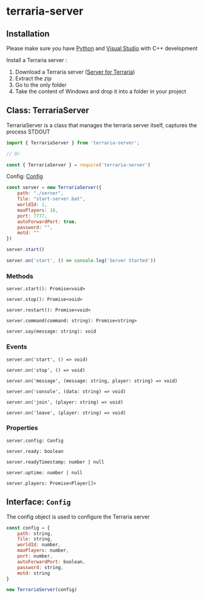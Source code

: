 # terraria-server
## Installation
Please make sure you have [Python](https://www.python.org) and [Visual Studio](https://visualstudio.microsoft.com/) with C++ development

Install a Terraria server :
1. Download a Terraria server ([Server for Terraria](https://terraria.fandom.com/wiki/Server#Downloads))
2. Extract the zip
3. Go to the only folder
4. Take the content of Windows and drop it into a folder in your project

## Class: TerrariaServer
TerrariaServer is a class that manages the terraria server itself, captures the process STDOUT

```js
import { TerrariaServer } from 'terraria-server';

// Or

const { TerrariaServer } = require('terraria-server')
```

Config: [Config](#interface-config)

```js
const server = new TerrariaServer({
    path: "./server",
    file: "start-server.bat",
    worldId: 1,
    maxPlayers: 16,
    port: 7777,
    autoForwardPort: true,
    password: "",
    motd: ""
})

server.start()

server.on('start', () => console.log('Server Started'))
```

### Methods
`server.start(): Promise<void>`

`server.stop(): Promise<void>`

`server.restart(): Promise<void>`

`server.command(command: string): Promise<string>`

`server.say(message: string): void`

### Events
`server.on('start', () => void)`

`server.on('stop', () => void)`

`server.on('message', (message: string, player: string) => void)`

`server.on('console', (data: string) => void)`

`server.on('join', (player: string) => void)`

`server.on('leave', (player: string) => void)`

### Properties
`server.config: Config`

`server.ready: boolean`

`server.readyTimestamp: number | null`

`server.uptime: number | null`

`server.players: Promise<Player[]>`

## Interface: `Config`
The config object is used to configure the Terraria server

```js
const config = {
    path: string,
    file: string,
    worldId: number,
    maxPlayers: number,
    port: number,
    autoForwardPort: boolean,
    password: string,
    motd: string
}

new TerrariaServer(config)
```
